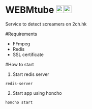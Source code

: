 # WEBMtube <a href="https://chrome.google.com/webstore/detail/screamer-detector/fifogepncaogafigddbpgmjchmellldl"><img src="https://raw.githubusercontent.com/alrra/browser-logos/master/src/chrome/chrome_48x48.png" width="24" /></a><a href="https://www.dropbox.com/s/ngzu2f1wvyceqfp/webmtube-0.4.0-an%2Bfx.xpi?dl=0"><img src="https://raw.githubusercontent.com/alrra/browser-logos/master/src/firefox/firefox_48x48.png" width="24" /></a>

Service to detect screamers on 2ch.hk

#Requirements
* FFmpeg
* Redis
* SSL certificate

#How to start
1. Start redis server
```
redis-server
```

2. Start app using honcho
```
honcho start
```
